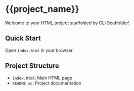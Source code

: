 # {{project_name}}

Welcome to your HTML project scaffolded by CLI Scaffolder!

## Quick Start

Open `index.html` in your browser.

## Project Structure

- `index.html`: Main HTML page
- `README.md`: Project documentation
